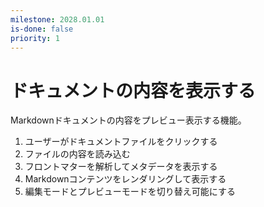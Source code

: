```yaml
---
milestone: 2028.01.01
is-done: false
priority: 1
---
```


# ドキュメントの内容を表示する

Markdownドキュメントの内容をプレビュー表示する機能。

1. ユーザーがドキュメントファイルをクリックする
2. ファイルの内容を読み込む
3. フロントマターを解析してメタデータを表示する
4. Markdownコンテンツをレンダリングして表示する
5. 編集モードとプレビューモードを切り替え可能にする
